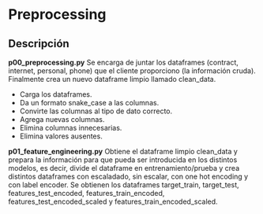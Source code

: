 # Preprocessing

## Descripción

**p00_preprocessing.py** 
Se encarga de juntar los dataframes (contract, internet, personal, phone) que el cliente proporciono (la información cruda). 
Finalmente crea un nuevo dataframe limpio llamado clean_data. 
+ Carga los dataframes.
+ Da un formato snake_case a las columnas.
+ Convirte las columnas al tipo de dato correcto.
+ Agrega nuevas columnas.
+ Elimina columnas innecesarias.
+ Elimina valores ausentes.

**p01_feature_engineering.py**
Obtiene el dataframe limpio clean_data y prepara la información para que pueda ser introducida en los distintos modelos,
es decir, divide el dataframe en entrenamiento/prueba y crea distintos dataframes con escaladado, sin escalar, con one hot encoding y con label encoder.
Se obtienen los dataframes target_train, target_test, features_test_encoded, features_train_encoded, features_test_encoded_scaled y features_train_encoded_scaled.